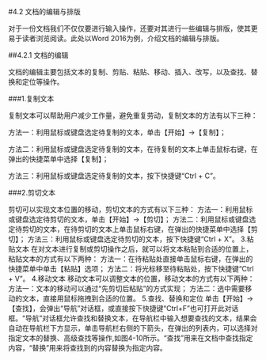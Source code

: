 #4.2 文档的编辑与排版

对于一份文档我们不仅仅要进行输入操作，还要对其进行一些编辑与排版，使其更易于读者浏览阅读。此处以Word 2016为例，介绍文档的编辑与排版。

##4.2.1 文档的编辑

文档的编辑主要包括文本的复制、剪贴、粘贴、移动、插入、改写，以及查找、替换和定位等操作。

###1.复制文本

复制文本可以帮助用户减少工作量，避免重复劳动，复制文本的方法有以下三种：

方法一：利用鼠标或键盘选定待复制的文本，单击【开始】→【复制】；

方法二：利用鼠标或键盘选定待复制的文本，在待复制的文本上单击鼠标右键，在弹出的快捷菜单中选择【复制】；

方法三：利用鼠标或键盘选定待复制的文本，按下快捷键“Ctrl + C”。

###2.剪切文本

剪切可以实现文本位置的移动，剪切文本的方式有以下三种：
方法一：利用鼠标或键盘选定待剪切的文本，单击【开始】→【剪切】；
方法二：利用鼠标或键盘选定待剪切的文本，在待剪切的文本上单击鼠标右键，在弹出的快捷菜单中选择【剪切】；
方法三：利用鼠标或键盘选定待剪切的文本，按下快捷键“Ctrl + X”。
3.粘贴文本
在对文本进行复制或剪切操作之后，就可以将文本粘贴到合适的位置上，粘贴文本的方式有以下两种：
方法一：在待粘贴处直接单击鼠标右键，在弹出的快捷菜单中单击【粘贴】选项；
方法二：将光标移至待粘贴处，按下快捷键“Ctrl + V”。
4.移动文本
移动文本可以调整文本的位置，移动文本的方式有以下两种：
方法一：文本的移动可以通过“先剪切后粘贴”的方式实现；
方法二：选中需要移动的文本，直接用鼠标拖拽到合适的位置。
5.查找、替换和定位
单击【开始】→【查找】，会弹出“导航”对话框，或直接按下快捷键“Ctrl+F”也可打开此对话框。“导航”对话框允许查找和替换文本，在导航栏中输入想要查找的文本，结果会自动在导航栏下方显示，单击导航栏右侧的下箭头，在弹出的列表内，可以选择对指定文本的替换、高级查找等操作,如图4-10所示。“查找”用来在文档中查找指定内容，“替换”用来将查找到的内容替换为指定内容。
